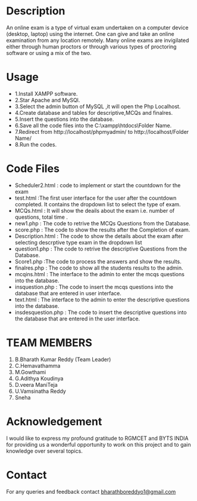 # Description
An online exam is a type of virtual exam undertaken on a computer device (desktop, laptop) using the internet.
One can give and take an online examination from any location remotely.
Many online exams are invigilated either through human proctors or through various types of proctoring software or using a mix of the 
two.
# Usage
 * 1.Install XAMPP software.
* 2.Star Apache and MySQl.
* 3.Select the admin button of MySQL ,it will open the Php Localhost.
* 4.Create database and tables for descriptive,MCQs and finalres.
* 5.Insert the questions into the database.
* 6.Save all the code files into the C:\xampp\htdocs\Folder Name.
* 7.Redirect from http://localhost/phpmyadmin/ to http://localhost/Folder Name/
* 8.Run the codes.
# Code Files
* Scheduler2.html : code to implement or start the countdown for the exam 
* test.html :The first user interface for the user after the countdown completed. It contains the        dropdown list to select the  type of exam.
* MCQs.html : It will show the deails about the exam i.e. number of questions, total time .
* new1.php : The code to retrive the MCQs Questions from the Database.
* score.php : The code to show the results after the Completion of exam.
* Description.html : The code to show the details about the exam after selecting descrptive type exam        in the dropdown list
* question1.php : The code to retrive the descriptive Questions from the Database.
* Score1.php :The code to process the answers and show the results.
* finalres.php : The code to show all the students results to the admin.
* mcqins.html : The interface to the admin to enter the mcqs questions into the database.
* insquestion.php : The code to insert the mcqs questions into the database that are entered   in user interface.
* text.html : The interface to the admin to enter the descriptive questions into the database.
* insdesquestion.php : The code to insert the descriptive questions into the database that are entered in the user interface.
# TEAM MEMBERS
1. B.Bharath Kumar Reddy  (Team Leader)
2. C.Hemavathamma
3. M.Gowthami
4. G.Adithya Koudinya
5. D.veera ManiTeja
6. U.Vamsinatha Reddy
7. Sneha
# Acknowledgement
I would like to express my profound gratitude to RGMCET and BYTS INDIA for providing us a wonderful opportunity to work on this project 
and to gain knowledge over several topics.
# Contact
For any queries and feedback contact bharathboreddyo1@gmail.com




